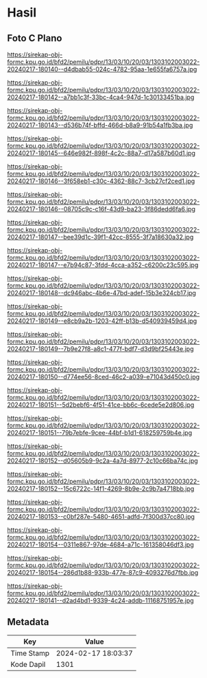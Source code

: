 # Hasil

## Foto C Plano

https://sirekap-obj-formc.kpu.go.id/bfd2/pemilu/pdpr/13/03/10/20/03/1303102003022-20240217-180140--d4dbab55-024c-4782-95aa-1e655fa6757a.jpg

https://sirekap-obj-formc.kpu.go.id/bfd2/pemilu/pdpr/13/03/10/20/03/1303102003022-20240217-180142--a7bb1c3f-33bc-4ca4-947d-1c30133451ba.jpg

https://sirekap-obj-formc.kpu.go.id/bfd2/pemilu/pdpr/13/03/10/20/03/1303102003022-20240217-180143--d536b74f-bffd-466d-b8a9-91b54a1fb3ba.jpg

https://sirekap-obj-formc.kpu.go.id/bfd2/pemilu/pdpr/13/03/10/20/03/1303102003022-20240217-180145--646e982f-898f-4c2c-88a7-d17a587b60d1.jpg

https://sirekap-obj-formc.kpu.go.id/bfd2/pemilu/pdpr/13/03/10/20/03/1303102003022-20240217-180146--3f658eb1-c30c-4362-88c7-3cb27cf2ced1.jpg

https://sirekap-obj-formc.kpu.go.id/bfd2/pemilu/pdpr/13/03/10/20/03/1303102003022-20240217-180146--08705c9c-c16f-43d9-ba23-3f86dedd6fa6.jpg

https://sirekap-obj-formc.kpu.go.id/bfd2/pemilu/pdpr/13/03/10/20/03/1303102003022-20240217-180147--bee39d1c-39f1-42cc-8555-3f7a18630a32.jpg

https://sirekap-obj-formc.kpu.go.id/bfd2/pemilu/pdpr/13/03/10/20/03/1303102003022-20240217-180147--e7b94c87-3fdd-4cca-a352-c6200c23c595.jpg

https://sirekap-obj-formc.kpu.go.id/bfd2/pemilu/pdpr/13/03/10/20/03/1303102003022-20240217-180148--dc946abc-4b6e-47bd-adef-15b3e324cb17.jpg

https://sirekap-obj-formc.kpu.go.id/bfd2/pemilu/pdpr/13/03/10/20/03/1303102003022-20240217-180149--e8cb9a2b-1203-42ff-b13b-d540939459d4.jpg

https://sirekap-obj-formc.kpu.go.id/bfd2/pemilu/pdpr/13/03/10/20/03/1303102003022-20240217-180149--7b9e27f8-a8c1-477f-bdf7-d3d9bf25443e.jpg

https://sirekap-obj-formc.kpu.go.id/bfd2/pemilu/pdpr/13/03/10/20/03/1303102003022-20240217-180150--d774ee56-8ced-46c2-a039-e71043d450c0.jpg

https://sirekap-obj-formc.kpu.go.id/bfd2/pemilu/pdpr/13/03/10/20/03/1303102003022-20240217-180151--5d2bebf6-4f51-41ce-bb6c-6cede5e2d806.jpg

https://sirekap-obj-formc.kpu.go.id/bfd2/pemilu/pdpr/13/03/10/20/03/1303102003022-20240217-180151--79b7ebfe-9cee-44bf-b1d1-618259759b4e.jpg

https://sirekap-obj-formc.kpu.go.id/bfd2/pemilu/pdpr/13/03/10/20/03/1303102003022-20240217-180152--d05605b9-9c2a-4a7d-8977-2c10c66ba74c.jpg

https://sirekap-obj-formc.kpu.go.id/bfd2/pemilu/pdpr/13/03/10/20/03/1303102003022-20240217-180152--15c6722c-14f1-4269-8b9e-2c9b7a4718bb.jpg

https://sirekap-obj-formc.kpu.go.id/bfd2/pemilu/pdpr/13/03/10/20/03/1303102003022-20240217-180153--c0bf287e-5480-4651-adfd-7f300d37cc80.jpg

https://sirekap-obj-formc.kpu.go.id/bfd2/pemilu/pdpr/13/03/10/20/03/1303102003022-20240217-180154--0311e867-97de-4684-a71c-161358046df3.jpg

https://sirekap-obj-formc.kpu.go.id/bfd2/pemilu/pdpr/13/03/10/20/03/1303102003022-20240217-180154--286d1b88-933b-477e-87c9-4093276d7fbb.jpg

https://sirekap-obj-formc.kpu.go.id/bfd2/pemilu/pdpr/13/03/10/20/03/1303102003022-20240217-180141--d2ad4bd1-9339-4c24-addb-11168751957e.jpg


## Metadata

| Key        | Value               |
| ---------- | ------------------- |
| Time Stamp | 2024-02-17 18:03:37 |
| Kode Dapil | 1301                |



